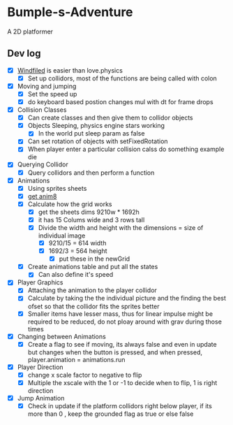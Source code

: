 # Bumple-s-Adventure
A 2D platformer

## Dev log
- [x] [Windfiled](https://github.com/a327ex/windfield) is easier than love.physics
    - [x] Set up collidors, most of the functions are being called with colon
- [x] Moving and jumping
    - [x] Set the speed up 
    - [x] do keyboard based postion changes mul with dt for frame drops
- [x] Collision Classes
    - [x] Can create classes and then give them to collidor objects
    - [x] Objects Sleeping, physics engine stars working
        - [x] In the world put sleep param as false
    - [x] Can set rotation of objects with setFixedRotation
    - [x] When player enter a particular collision calss do something example die
- [x] Querying Collidor
    - [x] Query collidors and then perform a function
- [x] Animations
    - [x] Using sprites sheets
    - [x] [get anim8](https://github.com/kikito/anim8)
    - [x] Calculate how the grid works
        - [x] get the sheets dims 9210w * 1692h
        - [x] it has 15 Colums wide and 3 rows tall
        - [x] Divide the width and height with the dimensions = size of individual image
            - [x] 9210/15 = 614 width
            - [x] 1692/3 = 564 height
                - [x] put these in the newGrid
    - [x] Create animations table and put all the states 
        - [x] Can also define it's speed
- [x] Player Graphics
    - [x] Attaching the animation to the player collidor
    - [x] Calculate by taking the the individual picture and the finding the best ofset so that the collidor fits the sprites better
    - [x] Smaller items have lesser mass, thus for linear impulse might be required to be reduced, do not ploay around with grav during those times
- [x] Changing between Animations
    - [x] Create a flag to see if moving, its always false and even in update but changes when the button is pressed, and when pressed, player.animation = animations.run
- [x] Player Direction
    - [x] change x scale factor to negative to flip
    - [x] Multiple the xscale with the 1 or -1 to decide when to flip, 1 is right direction
- [x] Jump Animation
    - [x] Check in update if the platform collidors right below player, if its more than 0 , keep the grounded flag as true or else false